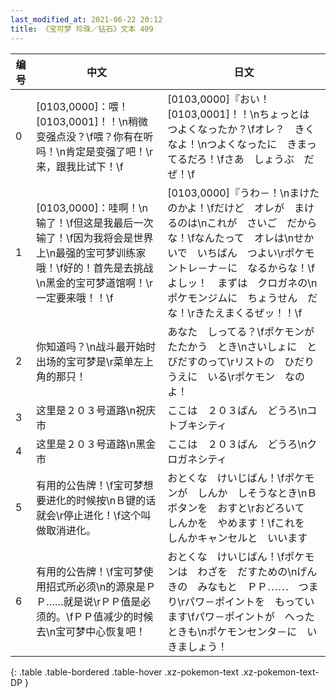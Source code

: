 ```yaml
---
last_modified_at: 2021-06-22 20:12
title: 《宝可梦 珍珠／钻石》文本 409
---
```

| 编号 | 中文 | 日文 |
| ---- | ---- | ---- |
| 0 | [0103,0000]：喂！[0103,0001]！！\n稍微变强点没？\f喂？你有在听吗！\n肯定是变强了吧！\r来，跟我比试下！\f | [0103,0000]『おい！　[0103,0001]！！\nちょっとは　つよくなったか？\fオレ？　きくなよ！\nつよくなったに　きまってるだろ！\fさあ　しょうぶ　だぜ！\f |
| 1 | [0103,0000]：哇啊！\n输了！\f但这是我最后一次输了！\f因为我将会是世界上\n最强的宝可梦训练家哦！\f好的！首先是去挑战\n黑金的宝可梦道馆啊！\r一定要来哦！！\f | [0103,0000]『うわ－！\nまけたのかよ！\fだけど　オレが　まけるのは\nこれが　さいご　だからな！\fなんたって　オレは\nせかいで　いちばん　つよい\rポケモントレ－ナ－に　なるからな！\fよしッ！　まずは　クロガネの\nポケモンジムに　ちょうせん　だな！\rきたえまくるぜッ！！\f |
| 2 | 你知道吗？\n战斗最开始时出场的宝可梦是\r菜单左上角的那只！ | あなた　しってる？\fポケモンが　たたかう　とき\nさいしょに　とびだすのって\rリストの　ひだりうえに　いる\rポケモン　なのよ！ |
| 3 | 这里是２０３号道路\n祝庆市 | ここは　２０３ばん　どうろ\nコトブキシティ |
| 4 | 这里是２０３号道路\n黑金市 | ここは　２０３ばん　どうろ\nクロガネシティ |
| 5 | 有用的公告牌！\f宝可梦想要进化的时候按\nＢ键的话就会\r停止进化！\f这个叫做取消进化。 | おとくな　けいじばん！\fポケモンが　しんか　しそうなとき\nＢボタンを　おすと\rおどろいて　しんかを　やめます！\fこれを　しんかキャンセルと　いいます |
| 6 | 有用的公告牌！\f宝可梦使用招式所必须\n的源泉是ＰＰ……就是说\rＰＰ值是必须的。\fＰＰ值减少的时候去\n宝可梦中心恢复吧！ | おとくな　けいじばん！\fポケモンは　わざを　だすための\nげんきの　みなもと　ＰＰ⋯⋯　つまり\rパワ－ポイントを　もっています\fパワ－ポイントが　へったときも\nポケモンセンタ－に　いきましょう！ |
{: .table .table-bordered .table-hover .xz-pokemon-text .xz-pokemon-text-DP }
